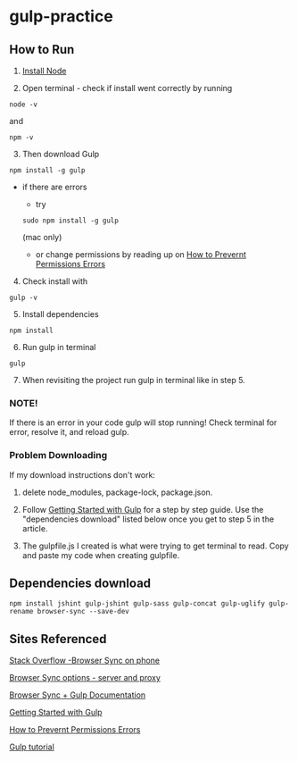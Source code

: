 # gulp-practice

## How to Run

1. [Install Node](http://nodejs.org)

2. Open terminal - check if install went correctly by running
```
node -v
```
  and

  ```
  npm -v
  ```
3.   Then download Gulp
```
npm install -g gulp
```

  - if there are errors
       * try
       ```
       sudo npm install -g gulp
       ```
       (mac only)

       * or change permissions by reading up on [How to Prevernt Permissions Errors](https://docs.npmjs.com/getting-started/fixing-npm-permissions#how-to-prevent-permissions-errors)

4. Check install with
```
gulp -v
```

5. Install dependencies
```
npm install
```

6. Run gulp in terminal
```
gulp
```

7. When revisiting the project run gulp in terminal like in step 5.

### NOTE!
If there is an error in your code gulp will stop running! Check terminal for error, resolve it, and reload gulp.

### Problem Downloading
 If my download instructions don't work:
 1. delete node_modules, package-lock, package.json.

 2. Follow [Getting Started with Gulp](https://travismaynard.com/writing/getting-started-with-gulp) for a step by step guide. Use the "dependencies download" listed below once you get to step 5 in the article.

 3. The gulpfile.js I created is what were trying to get terminal to read. Copy and paste my code when creating gulpfile.

## Dependencies download
```
npm install jshint gulp-jshint gulp-sass gulp-concat gulp-uglify gulp-rename browser-sync --save-dev

```

## Sites Referenced
[Stack Overflow -Browser Sync on phone](https://stackoverflow.com/questions/34739846/browser-sync-in-mobile-while-local-development)

[Browser Sync options - server and proxy](https://browsersync.io/docs/options/#option-proxy)

[Browser Sync + Gulp Documentation](https://browsersync.io/docs/gulp)

[Getting Started with Gulp](https://travismaynard.com/writing/getting-started-with-gulp)

[How to Prevernt Permissions Errors](https://docs.npmjs.com/getting-started/fixing-npm-permissions#how-to-prevent-permissions-errors)

[Gulp tutorial](https://youtu.be/1rw9MfIleEg)
